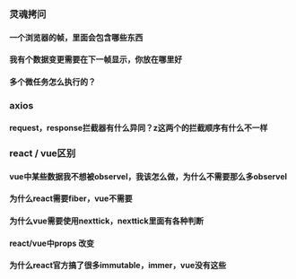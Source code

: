### 灵魂拷问


#### 一个浏览器的帧，里面会包含哪些东西
#### 我有个数据变更需要在下一帧显示，你放在哪里好
#### 多个微任务怎么执行的？



### axios
#### request，response拦截器有什么异同？z这两个的拦截顺序有什么不一样

### react / vue区别

#### vue中某些数据我不想被observel，我该怎么做，为什么不需要那么多observel
#### 为什么react需要fiber，vue不需要
#### 为什么vue需要使用nexttick，nexttick里面有各种判断
#### react/vue中props 改变
#### 为什么react官方搞了很多immutable，immer，vue没有这些